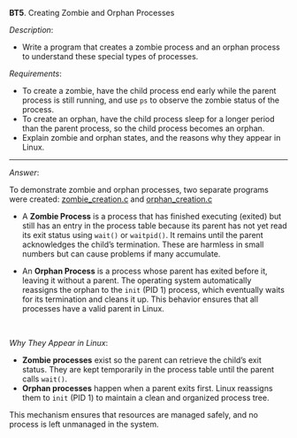 **BT5**. Creating Zombie and Orphan Processes

*Description*:
- Write a program that creates a zombie process and an orphan process to understand these special types of processes.

*Requirements*:
- To create a zombie, have the child process end early while the parent process is still running, and use `ps` to observe the zombie status of the process.
- To create an orphan, have the child process sleep for a longer period than the parent process, so the child process becomes an orphan.
- Explain zombie and orphan states, and the reasons why they appear in Linux.

---

*Answer*:

To demonstrate zombie and orphan processes, two separate programs were created: [zombie_creation.c](./zombie_creation.c) and [orphan_creation.c](./orphan_creation.c)

- A **Zombie Process** is a process that has finished executing (exited) but still has an entry in the process table because its parent has not yet read its exit status using `wait()` or `waitpid()`. It remains until the parent acknowledges the child’s termination. These are harmless in small numbers but can cause problems if many accumulate.

- An **Orphan Process** is a process whose parent has exited before it, leaving it without a parent. The operating system automatically reassigns the orphan to the `init` (PID 1) process, which eventually waits for its termination and cleans it up. This behavior ensures that all processes have a valid parent in Linux.

<br>

*Why They Appear in Linux*:

- **Zombie processes** exist so the parent can retrieve the child’s exit status. They are kept temporarily in the process table until the parent calls `wait()`.
- **Orphan processes** happen when a parent exits first. Linux reassigns them to `init` (PID 1) to maintain a clean and organized process tree.

This mechanism ensures that resources are managed safely, and no process is left unmanaged in the system.
